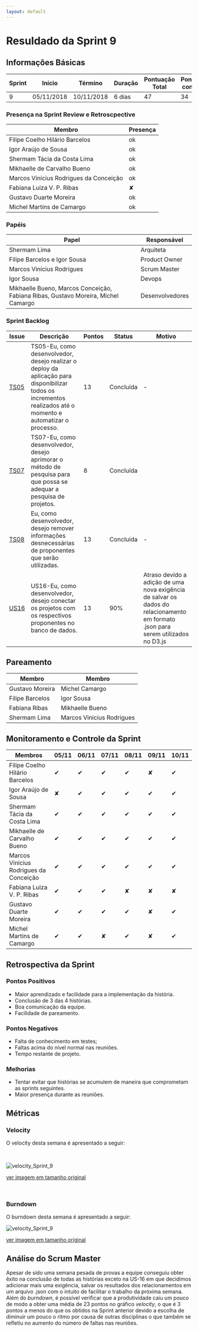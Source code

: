 ```yaml
---
layout: default
---
```


# Resuldado da Sprint 9


## Informações Básicas

| Sprint | Início | Término | Duração | Pontuação Total | Pontuação concluída |
|---|---|---|---|---|---|
| 9 | 05/11/2018 | 10/11/2018 | 6 dias | 47 | 34 |

### Presença na Sprint Review e Retroscpective

| Membro | Presença |
|---|---|
|Filipe Coelho Hilário Barcelos| ok |
|Igor Araújo de Sousa | ok |
|Shermam Tácia da Costa Lima | ok |
|Mikhaelle de Carvalho Bueno | ok |
|Marcos Vinícius Rodrigues da Conceição | ok |
|Fabiana Luiza V. P. Ribas | &#x2718; |
|Gustavo Duarte Moreira | ok |
|Michel Martins de Camargo| ok |

### Papéis 

|Papel | Responsável |
|---|---|
| Shermam Lima | Arquiteta |
| Filipe Barcelos e Igor Sousa | Product Owner |
| Marcos Vinícius Rodrigues | Scrum Master |
| Igor Sousa | Devops |
| Mikhaelle Bueno, Marcos Conceição, Fabiana Ribas, Gustavo Moreira, Michel Camargo | Desenvolvedores |

### Sprint Backlog

| Issue | Descrição | Pontos | Status | Motivo |
|---|---|---|---|---|
|[TS05](https://github.com/fga-eps-mds/2018.2-NaturalSearch/issues/142)|TS05-Eu, como desenvolvedor, desejo realizar o deploy da aplicação para disponibilizar todos os incrementos realizados até o momento e automatizar o processo.|13|Concluída|-|
|[TS07](https://github.com/fga-eps-mds/2018.2-NaturalSearch/issues/145)|TS07-Eu, como desenvolvedor, desejo aprimorar o método de pesquisa para que possa se adequar a pesquisa de projetos.|8|Concluída| |
|[TS08](https://github.com/fga-eps-mds/2018.2-NaturalSearch/issues/148)|Eu, como desenvolvedor, desejo remover informações desnecessárias de proponentes que serão utilizadas.|13|Concluída|-|
|[US16](https://github.com/fga-eps-mds/2018.2-NaturalSearch/issues/136)|US16-Eu, como desenvolvedor, desejo conectar os projetos com os respectivos proponentes no banco de dados.|13|90%|Atraso devido a adição de uma nova exigência de salvar os dados do relacionamento em formato .json para serem utilizados no D3.js|

## Pareamento 

| Membro  | Membro |
|---|---|
| Gustavo Moreira | Michel Camargo |
| Filipe Barcelos | Igor Sousa |
| Fabiana Ribas | Mikhaelle Bueno |
| Shermam Lima | Marcos Vinicius Rodrigues |

## Monitoramento e Controle da Sprint 

| Membros | 05/11 | 06/11 | 07/11 |08/11 | 09/11 | 10/11 |
|---|---|---|---|---|---|---|
|Filipe Coelho Hilário Barcelos| &#10004; | &#10004; | &#10004;| &#10004; | &#x2718; | &#10004;|
|Igor Araújo de Sousa | &#x2718; | &#10004; | &#10004; | &#10004; | &#10004; | &#10004; |
|Shermam Tácia da Costa Lima | &#10004; | &#10004; | &#10004; | &#10004; | &#10004; | &#10004; |
|Mikhaelle de Carvalho Bueno | &#10004; | &#10004; | &#10004; | &#10004; | &#10004; | &#10004; |
|Marcos Vinícius Rodrigues da Conceição | &#10004; | &#10004; | &#10004; | &#10004; | &#10004; | &#10004; |
|Fabiana Luiza V. P. Ribas | &#10004; | &#10004; | &#10004; | &#x2718; | &#x2718; | &#x2718; |
|Gustavo Duarte Moreira | &#10004; | &#10004; | &#10004; | &#10004; | &#x2718; | &#10004; |
|Michel Martins de Camargo| &#10004; | &#10004; | &#x2718;| &#10004;| &#x2718;| &#10004;|

## Retrospectiva da Sprint

### Pontos Positivos

- Maior aprendizado e facilidade para a implementação da história.
- Conclusão de 3 das 4 histórias. 
- Boa comunicação da equipe.
- Facilidade de pareamento.


### Pontos Negativos

- Falta de conhecimento em testes;
- Faltas acima do nível normal nas reuniões.
- Tempo restante de projeto.

 

### Melhorias 

- Tentar evitar que histórias se acumulem de maneira que comprometam as sprints seguintes.
- Maior presença durante as reuniões.

## Métricas

### Velocity

O velocity desta semana é apresentado a seguir:

<br>

![velocity_Sprint_9](https://fga-eps-mds.github.io/2018.2-NaturalSearch/docs/images/velocity_sprint9.png)

[ver imagem em tamanho original](https://fga-eps-mds.github.io/2018.2-NaturalSearch/docs/images/velocity_sprint9.png)

<br>

### Burndown

O burndown desta semana é apresentado a seguir:

![velocity_Sprint_9](https://fga-eps-mds.github.io/2018.2-NaturalSearch/docs/images/burndown_sprint9.png)

[ver imagem em tamanho original](https://fga-eps-mds.github.io/2018.2-NaturalSearch/docs/images/burndown_sprint9.png)

## Análise do Scrum Master

Apesar de sido uma semana pesada de provas a equipe conseguiu obter êxito na conclusão de todas as histórias exceto na US-16 em que decidimos adicionar mais uma exigência, salvar os resultados dos relacionamentos em um arquivo .json  com o intuito de facilitar o trabalho da próxima semana. Além do _burndown_, é possível verificar que a produtividade caiu um pouco de modo a obter uma média de 23 pontos no gráfico _velocity_, o que é 3 pontos a menos do que os obtidos na Sprint anterior devido a escolha de diminuir um pouco o ritmo por causa de outras disciplinas o que também se refletiu no aumento do número de faltas nas reuniões.
